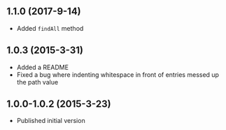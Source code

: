 ## 1.1.0 (2017-9-14)

- Added `findAll` method

## 1.0.3 (2015-3-31)

- Added a README
- Fixed a bug where indenting whitespace in front of entries messed up the path value

## 1.0.0-1.0.2 (2015-3-23)

- Published initial version
